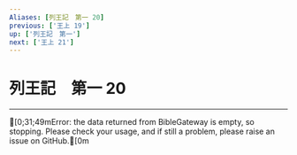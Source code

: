 ```yaml
---
Aliases: [列王記　第一 20]
previous: ['王上 19']
up: ['列王記　第一']
next: ['王上 21']
---
```

# 列王記　第一 20

***
[0;31;49mError: the data returned from BibleGateway is empty, so stopping. Please check your usage, and if still a problem, please raise an issue on GitHub.[0m
